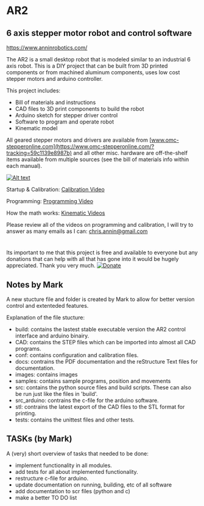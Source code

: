 # AR2

## 6 axis stepper motor robot and control software

https://www.anninrobotics.com/

The AR2 is a small desktop robot that is modeled similar to an industrial 6 axis robot.  This is a DIY project that can be built from 3D printed components or from machined aluminum components, uses low cost stepper motors and arduino controller.

This project includes:

- Bill of materials and instructions
- CAD files to 3D print components to build the robot
- Arduino sketch for stepper driver control
- Software to program and operate robot
- Kinematic model

All geared stepper motors and drivers are available from  [www.omc-stepperonline.com](https://www.omc-stepperonline.com/?tracking=59c1139e8987b) and all other misc. hardware are off-the-shelf items available from multiple sources (see the bill of materials info within each manual).

[![Alt text](https://img.youtube.com/vi/EAcU4k2Qskk/0.jpg)](https://www.youtube.com/watch?v=EAcU4k2Qskk)

Startup & Calibration: [Calibration Video](https://youtu.be/MMESgfq2Mjg)

Programming: [Programming Video](https://youtu.be/BozgdjE-HR8)

How the math works: [Kinematic Videos](https://youtu.be/FIx6olybAeQ)

Please review all of the videos on programming and calibration,
I will try to answer as many emails as I can: chris.annin@gmail.com
#
Its important to me that this project is free and available to everyone but any donations that
can help with all that has gone into it would be hugely appreciated.  Thank you very much.
[![Donate](https://img.shields.io/badge/Donate-PayPal-green.svg)](https://www.paypal.me/ChrisAnnin)

## Notes by Mark

A new stucture file and folder is created by Mark to allow for better version control and extenteded features. 

Explanation of the file stucture: 
- build: contains the lastest stable executable version the AR2 control interface and arduino binairy. 
- CAD: contains the STEP files which can be imported into almost all CAD programs. 
- conf: contains configuration and calibration files. 
- docs: contrains the PDF documentation and the reStructure Text files for documentation. 
- images: contains images
- samples: contains sample programs, position and movements
- src: contains the python source files and build scripts. These can also be run just like the files in 'build'.
- src_arduino: contrains the c-file for the arduino software. 
- stl: contrains the latest export of the CAD files to the STL format for printing. 
- tests: contains the unittest files and other tests. 

## TASKs (by Mark)

A (very) short overview of tasks that needed to be done:

- implement functionality in all modules.
- add tests for all about implemented functionality.
- restructure c-file for arduino. 
- update documentation on running, building, etc of all software
- add documentation to scr files (python and c)
- make a better TO DO list

